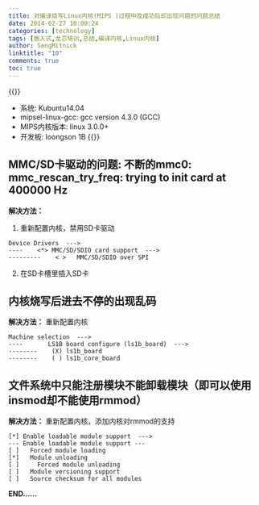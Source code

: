 ```yaml
---
title: 对编译烧写Linux内核(MIPS )过程中及成功后却出现问题的问题总结
date: 2014-02-27 10:00:24
categories: [technology]
tags: [嵌入式,龙芯培训,总结,编译内核,Linux内核]
author: SengMitnick
linktitle: "10"
comments: true
toc: true
---
```


{{<note type="default">}}
- 系统: Kubuntu14.04
- mipsel-linux-gcc: gcc version 4.3.0 (GCC)
- MIPS内核版本: linux 3.0.0+
- 开发板: loongson 1B
{{</note>}}
<!--more-->

## MMC/SD卡驱动的问题: 不断的mmc0: mmc_rescan_try_freq: trying to init card at 400000 Hz

**解决方法：**
1. 重新配置内核，禁用SD卡驱动
~~~ shell
Device Drivers  --->
----    <*> MMC/SD/SDIO card support  --->
---------    < >   MMC/SD/SDIO over SPI
~~~
2. 在SD卡槽里插入SD卡

## 内核烧写后进去不停的出现乱码

**解决方法：** 重新配置内核
~~~ shell
Machine selection  --->
----       LS1B board configure (ls1b_board)  --->
--------    (X) ls1b_board
--------    ( ) ls1b_core_board
~~~

## 文件系统中只能注册模块不能卸载模块（即可以使用insmod却不能使用rmmod）

**解决方法：** 重新配置内核，添加内核对rmmod的支持
~~~ shell
[*] Enable loadable module support  --->
--- Enable loadable module support ---
[ ]   Forced module loading
[*]   Module unloading
[ ]     Forced module unloading
[ ]   Module versioning support
[ ]   Source checksum for all modules
~~~

**END……**
